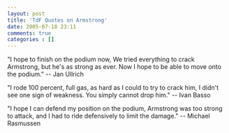 ```yaml
---
layout: post
title: 'TdF Quotes on Armstrong'
date: 2005-07-18 23:11
comments: true
categories : []
---  
```


"I hope to finish on the podium now, We tried everything to crack Armstrong, but he's as strong as ever. Now I hope to be able to move onto the podium." -- Jan Ullrich

"I rode 100 percent, full gas, as hard as I could to try to crack him, I didn't see one sign of weakness. You simply cannot drop him." -- Ivan Basso

"I hope I can defend my position on the podium, Armstrong was too strong to attack, and I had to ride defensively to limit the damage." -- Michael Rasmussen

